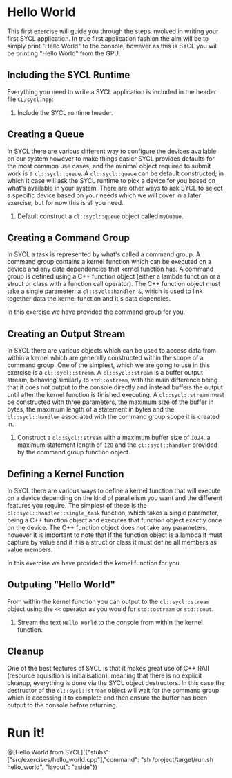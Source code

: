 # Hello World

This first exercise will guide you through the steps involved in writing your first SYCL application. In true first application fashion the aim will be to simply print "Hello World" to the console, however as this is SYCL you will be printing "Hello World" from the GPU.

## Including the SYCL Runtime

Everything you need to write a SYCL application is included in the header file `CL/sycl.hpp`:

1. Include the SYCL runtime header.

## Creating a Queue

In SYCL there are various different way to configure the devices available on our system however to make things easier SYCL provides defaults for the most common use cases, and the minimal object required to submit work is a `cl::sycl::queue`. A `cl::sycl::queue` can be default constructed; in which it case will ask the SYCL runtime to pick a device for you based on what's available in your system. There are other ways to ask SYCL to select a specific device based on your needs which we will cover in a later exercise, but for now this is all you need.

1. Default construct a `cl::sycl::queue` object called `myQueue`.

## Creating a Command Group

In SYCL a task is represented by what's called a command group. A command group contains a kernel function which can be executed on a device and any data dependencies that kernel function has. A command group is defined using a C++ function object (either a lambda function or a struct or class with a function call operator). The C++ function object must take a single parameter; a `cl::sycl::handler &`, which is used to link together data the kernel function and it's data depencies.

In this exercise we have provided the command group for you.

## Creating an Output Stream

In SYCL there are various objects which can be used to access data from within a kernel which are generally constructed within the scope of a command group. One of the simplest, which we are going to use in this exercise is a `cl::sycl::stream`. A `cl::sycl::stream` is a buffer output stream, behaving similarly to `std::ostream`, with the main difference being that it does not output to the console directly and instead buffers the output until after the kernel function is finished executing. A `cl::sycl::stream` must be constructed with three parameters, the maximum size of the buffer in bytes, the maximum length of a statement in bytes and the `cl::sycl::handler` associated with the command group scope it is created in.

1. Construct a `cl::sycl::stream` with a maximum buffer size of `1024`, a maximum statement length of `128` and the `cl::sycl::handler` provided by the command group function object.

## Defining a Kernel Function

In SYCL there are various ways to define a kernel function that will execute on a device depending on the kind of parallelism you want and the different features you require. The simplest of these is the `cl::sycl::handler::single_task` function, which takes a single parameter, being a C++ function object and executes that function object exactly once on the device. The C++ function object does not take any parameters, however it is important to note that if the function object is a lambda it must capture by value and if it is a struct or class it must define all members as value members.

In this exercise we have provided the kernel function for you.

## Outputing "Hello World"

From within the kernel function you can output to the `cl::sycl::stream` object using the `<<` operator as you would for `std::ostream` or `std::cout`.

1. Stream the text `Hello World` to the console from within the kernel function. 

## Cleanup

One of the best features of SYCL is that it makes great use of C++ RAII (resource aquisition is initialisation), meaning that there is no explicit cleanup, everything is done via the SYCL object destructors. In this case the destructor of the `cl::sycl::stream` object will wait for the command group which is accessing it to complete and then ensure the buffer has been output to the console before returning.

# Run it!

@[Hello World from SYCL]({"stubs": ["src/exercises/hello_world.cpp"],"command": "sh /project/target/run.sh hello_world", "layout": "aside"})
